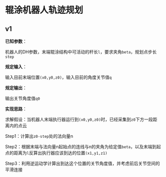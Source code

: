 # 辊涂机器人轨迹规划

## v1

**已知参数**：

机器人的DH参数，末端辊涂结构中可活动的杆长`l`，要求夹角`beta`，规划点步长`step`

**规定输入**：

输入目前末端位置`(x0,y0,z0)`，输入目前的角度关节值`q`

**规定输出**：

输出关节角度值`q0`

**实现思路**：

求解假设：当机器人末端执行器运行到`(x0,y0,z0)`时，已经采集到`z0`下方一段距离内的点云

Step1：计算出`z0-step`处的法向量n

Step2：根据末端与法向量n起始点的连线与n的夹角为给定值`beta`，以及末端到起点的距离为`l`反算出执行器应该到达的位置`(x1,y1,z1)`

Step3：利用逆运动学计算出到达这个位置的关节角度值，并考虑前后关节空间的平滑连接